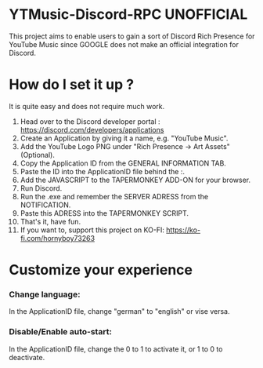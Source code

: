 # YTMusic-Discord-RPC UNOFFICIAL
This project aims to enable users to gain a sort of Discord Rich Presence for YouTube Music since GOOGLE does not make an official integration for Discord.

# How do I set it up ?

It is quite easy and does not require much work.

1. Head over to the Discord developer portal : https://discord.com/developers/applications
2. Create an Application by giving it a name, e.g. "YouTube Music".
3. Add the YouTube Logo PNG under "Rich Presence -> Art Assets" (Optional).
4. Copy the Application ID from the GENERAL INFORMATION TAB.
5. Paste the ID into the ApplicationID file behind the :.
6. Add the JAVASCRIPT to the TAPERMONKEY ADD-ON for your browser.
7. Run Discord.
8. Run the .exe and remember the SERVER ADRESS from the NOTIFICATION.
9. Paste this ADRESS into the TAPERMONKEY SCRIPT.
10. That's it, have fun.
11. If you want to, support this project on KO-FI: https://ko-fi.com/hornyboy73263



# Customize your experience

### Change language:

In the ApplicationID file, change "german" to "english" or vise versa.


### Disable/Enable auto-start:

In the ApplicationID file, change the 0 to 1 to activate it, or 1 to 0 to deactivate.

